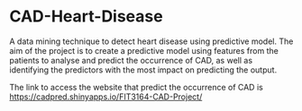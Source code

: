 # CAD-Heart-Disease
A data mining technique to detect heart disease using predictive model. The aim of the project is to create a predictive model using features from the patients to analyse and predict the occurrence of CAD, as well as identifying the predictors with the most impact on predicting the output. 

The link to access the website that predict the occurrence of CAD is https://cadpred.shinyapps.io/FIT3164-CAD-Project/
